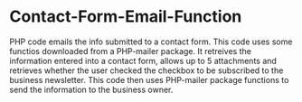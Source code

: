 # Contact-Form-Email-Function
PHP code emails the info submitted to a contact form. 
This code uses some functios downloaded from a PHP-mailer package. It retreives the information entered into a contact form, allows up to 5 attachments and retrieves whether the user checked the checkbox to be subscribed to the business newsletter. This code then uses PHP-mailer package functions to send the information to the business owner. 
